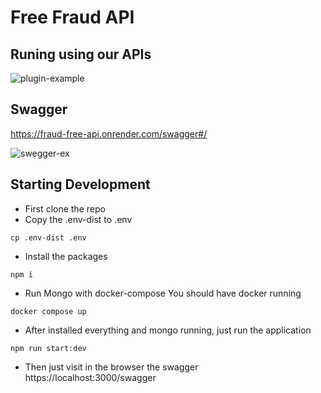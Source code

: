 # Free Fraud API

## Runing using our APIs
![plugin-example](https://github.com/user-attachments/assets/e76c45aa-f36a-4fe9-96d1-3f8f362ca378)

## Swagger
https://fraud-free-api.onrender.com/swagger#/

![swegger-ex](https://github.com/user-attachments/assets/5a6fb570-9997-412b-bc45-e38fad9ab711)


## Starting Development

- First clone the repo
- Copy the .env-dist to .env

```
cp .env-dist .env
```

- Install the packages

```
npm i
```

- Run Mongo with docker-compose
  You should have docker running

```
docker compose up
```

- After installed everything and mongo running, just run the application

```
npm run start:dev
```

- Then just visit in the browser the swagger
  https://localhost:3000/swagger
